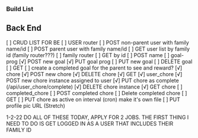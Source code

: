 ### Build List

## Back End
[ ] CRUD LIST FOR BE
    [ ] USER router
       [ ] POST non-parent user with family name/id
       [ ] POST parent user with family name/id        [ ] GET user list by family id (family router???)
    [ ] family router
        [ ] GET by id
        [ ] POST name
        <!-- how do I assign that family ID when registering??? -->
    [ ] goal-prog
        [√] POST new goal
        [√] PUT goal prog
        [ ] PUT new goal
        [ ] DELETE goal
        [ ] GET
    [ ] create a completed goal for the parent to see and reward?
    [√] chore
        [√] POST new chore
        [√] DELETE chore
        [√] GET
    [√] user_chore
        [√] POST new chore instance assigned to user
        [√] PUT chore as complete (/api/user_chore/complete)
        [√] DELETE chore instance
        [√] GET chore
    [ ] completed_chore
        [ ] POST completed chore
        [ ] Delete completed chore
        [ ] GET
    [ ] PUT chore as active on interval (cron) make it's own file
    [ ] PUT profile pic URL (Stretch)



1-2-22 DO ALL OF THESE TODAY, APPLY FOR 2 JOBS.
THE FIRST THING I NEED TO DO IS GET LOGGED IN AS A USER THAT INCLUDES THEIR FAMILY ID